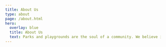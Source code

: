 ```yaml
---
title: About Us
type: about
page: /about.html
hero:
  overlay: blue
  title: About Us
  text: Parks and playgrounds are the soul of a community. We believe in Detroit's communities
---
```

